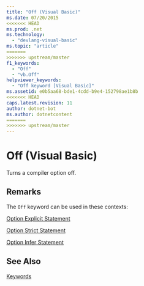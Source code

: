 ```yaml
---
title: "Off (Visual Basic)"
ms.date: 07/20/2015
<<<<<<< HEAD
ms.prod: .net
ms.technology: 
  - "devlang-visual-basic"
ms.topic: "article"
=======
>>>>>>> upstream/master
f1_keywords: 
  - "Off"
  - "vb.Off"
helpviewer_keywords: 
  - "Off keyword [Visual Basic]"
ms.assetid: e0b5aa68-bde1-4cdd-b9e4-152798ae1b8b
<<<<<<< HEAD
caps.latest.revision: 11
author: dotnet-bot
ms.author: dotnetcontent
=======
>>>>>>> upstream/master
---
```

# Off (Visual Basic)
Turns a compiler option off.  
  
## Remarks  
 The `Off` keyword can be used in these contexts:  
  
 [Option Explicit Statement](../../visual-basic/language-reference/statements/option-explicit-statement.md)  
  
 [Option Strict Statement](../../visual-basic/language-reference/statements/option-strict-statement.md)  
  
 [Option Infer Statement](../../visual-basic/language-reference/statements/option-infer-statement.md)  
  
## See Also  
 [Keywords](../../visual-basic/language-reference/keywords/index.md)
